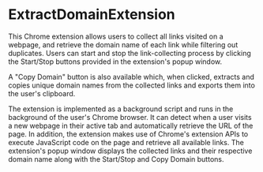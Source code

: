 # ExtractDomainExtension

This Chrome extension allows users to collect all links visited on a webpage, and retrieve the domain name of each link while filtering out duplicates. Users can start and stop the link-collecting process by clicking the Start/Stop buttons provided in the extension's popup window.

A "Copy Domain" button is also available which, when clicked, extracts and copies unique domain names from the collected links and exports them into the user's clipboard.

The extension is implemented as a background script and runs in the background of the user's Chrome browser. It can detect when a user visits a new webpage in their active tab and automatically retrieve the URL of the page. In addition, the extension makes use of Chrome's extension APIs to execute JavaScript code on the page and retrieve all available links. The extension's popup window displays the collected links and their respective domain name along with the Start/Stop and Copy Domain buttons.
